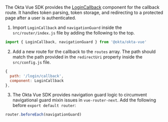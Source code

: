 The Okta Vue SDK provides the [LoginCallback](https://github.com/okta/okta-vue#use-the-logincallback-component) component for the callback route. It handles token parsing, token storage, and redirecting to a protected page after a user is authenticated.

1. Import `LoginCallback` and `navigationGuard` inside the `src/router/index.js` file by adding the following to the top.

```js
import { LoginCallback, navigationGuard } from '@okta/okta-vue'
```

2. Add a new route for the callback to the `routes` array. The path should match the path provided in the `redirectUri` property inside the `src/config.js` file.

```js
{
  path: '/login/callback',
  component: LoginCallback
},
```

3. The Okta Vue SDK provides navigation guard logic to circumvent navigational guard mixin issues in `vue-router-next`. Add the following before `export default router`:

```js
router.beforeEach(navigationGuard)
```